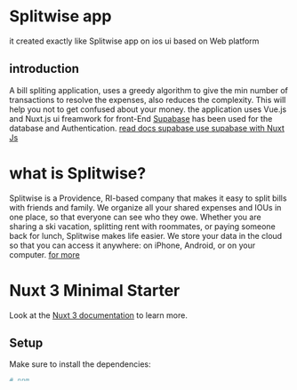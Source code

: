 
# Splitwise app 
it created exactly like Splitwise app on ios ui based on Web platform
## introduction
A bill spliting application, uses a greedy algorithm to give the min number of transactions to resolve the expenses, also reduces the complexity.
This will help you not to get confused about your money.
the application uses Vue.js and Nuxt.js ui freamwork for front-End 
<a href="https://supabase.com/">Supabase</a> has been used for the database and Authentication. <a href="">read docs supabase
<a href="https://supabase.com/docs/guides/getting-started/quickstarts/nuxtjs">use supabase with Nuxt Js </a>
# what is Splitwise? 
Splitwise is a Providence, RI-based company that makes it easy to split bills with friends and family. We organize all your shared expenses and IOUs in one place, so that everyone can see who they owe. Whether you are sharing a ski vacation, splitting rent with roommates, or paying someone back for lunch, Splitwise makes life easier. We store your data in the cloud so that you can access it anywhere: on iPhone, Android, or on your computer. <a href="https://www.splitwise.com/about"> for more </a>

# Nuxt 3 Minimal Starter
Look at the [Nuxt 3 documentation](https://nuxt.com/docs/getting-started/introduction) to learn more.

## Setup

Make sure to install the dependencies:

```bash
# npm
npm install

# pnpm
pnpm install

# yarn
yarn install

# bun
bun install
```

## Development Server

Start the development server on `http://localhost:3000`:

```bash
# npm
npm run dev

# pnpm
pnpm run dev

# yarn
yarn dev

# bun
bun run dev
```

## Production

Build the application for production:

```bash
# npm
npm run build

# pnpm
pnpm run build

# yarn
yarn build

# bun
bun run build
```

Locally preview production build:

```bash
# npm
npm run preview

# pnpm
pnpm run preview

# yarn
yarn preview

# bun
bun run preview
```

Check out the [deployment documentation](https://nuxt.com/docs/getting-started/deployment) for more information.
